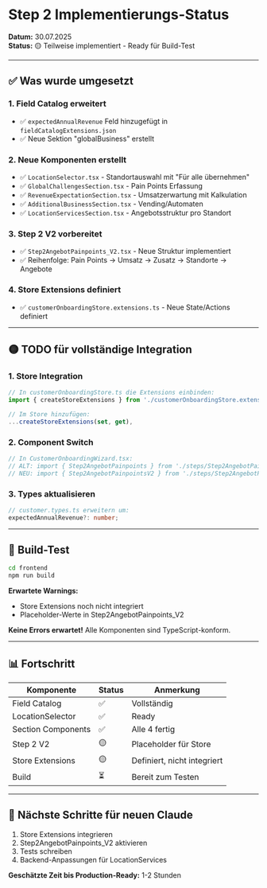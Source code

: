 # Step 2 Implementierungs-Status

**Datum:** 30.07.2025  
**Status:** 🟡 Teilweise implementiert - Ready für Build-Test

---

## ✅ Was wurde umgesetzt

### 1. Field Catalog erweitert
- ✅ `expectedAnnualRevenue` Feld hinzugefügt in `fieldCatalogExtensions.json`
- ✅ Neue Sektion "globalBusiness" erstellt

### 2. Neue Komponenten erstellt
- ✅ `LocationSelector.tsx` - Standortauswahl mit "Für alle übernehmen"
- ✅ `GlobalChallengesSection.tsx` - Pain Points Erfassung
- ✅ `RevenueExpectationSection.tsx` - Umsatzerwartung mit Kalkulation
- ✅ `AdditionalBusinessSection.tsx` - Vending/Automaten
- ✅ `LocationServicesSection.tsx` - Angebotsstruktur pro Standort

### 3. Step 2 V2 vorbereitet
- ✅ `Step2AngebotPainpoints_V2.tsx` - Neue Struktur implementiert
- ✅ Reihenfolge: Pain Points → Umsatz → Zusatz → Standorte → Angebote

### 4. Store Extensions definiert
- ✅ `customerOnboardingStore.extensions.ts` - Neue State/Actions definiert

---

## 🟡 TODO für vollständige Integration

### 1. Store Integration
```typescript
// In customerOnboardingStore.ts die Extensions einbinden:
import { createStoreExtensions } from './customerOnboardingStore.extensions';

// Im Store hinzufügen:
...createStoreExtensions(set, get),
```

### 2. Component Switch
```typescript
// In CustomerOnboardingWizard.tsx:
// ALT: import { Step2AngebotPainpoints } from './steps/Step2AngebotPainpoints';
// NEU: import { Step2AngebotPainpointsV2 } from './steps/Step2AngebotPainpoints_V2';
```

### 3. Types aktualisieren
```typescript
// customer.types.ts erweitern um:
expectedAnnualRevenue?: number;
```

---

## 🧪 Build-Test

```bash
cd frontend
npm run build
```

**Erwartete Warnings:**
- Store Extensions noch nicht integriert
- Placeholder-Werte in Step2AngebotPainpoints_V2

**Keine Errors erwartet!** Alle Komponenten sind TypeScript-konform.

---

## 📊 Fortschritt

| Komponente | Status | Anmerkung |
|------------|--------|-----------|
| Field Catalog | ✅ | Vollständig |
| LocationSelector | ✅ | Ready |
| Section Components | ✅ | Alle 4 fertig |
| Step 2 V2 | 🟡 | Placeholder für Store |
| Store Extensions | 🟡 | Definiert, nicht integriert |
| Build | ⏳ | Bereit zum Testen |

---

## 🚀 Nächste Schritte für neuen Claude

1. Store Extensions integrieren
2. Step2AngebotPainpoints_V2 aktivieren
3. Tests schreiben
4. Backend-Anpassungen für LocationServices

**Geschätzte Zeit bis Production-Ready:** 1-2 Stunden